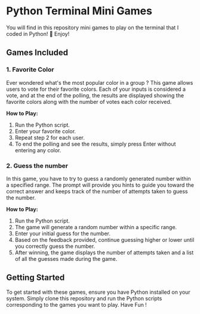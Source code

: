 # Python Terminal Mini Games

You will find in this repository mini games to play on the terminal that I coded in Python! 
🐍 Enjoy!

## Games Included

### 1. Favorite Color

Ever wondered what's the most popular color in a group ? This game allows users to vote for their favorite colors. Each of your inputs is considered a vote, and at the end of the polling, the results are displayed showing the favorite colors along with the number of votes each color received.

**How to Play:**

1. Run the Python script.
2. Enter your favorite color.
3. Repeat step 2 for each user.
4. To end the polling and see the results, simply press Enter without entering any color.

### 2. Guess the number

In this game, you have to try to guess a randomly generated number within a specified range. The prompt will provide you hints to guide you toward the correct answer and keeps track of the number of attempts taken to guess the number.

**How to Play:**

1. Run the Python script.
2. The game will generate a random number within a specific range.
3. Enter your initial guess for the number.
4. Based on the feedback provided, continue guessing higher or lower until you correctly guess the number.
5. After winning, the game displays the number of attempts taken and a list of all the guesses made during the game.

## Getting Started

To get started with these games, ensure you have Python installed on your system. Simply clone this repository and run the Python scripts corresponding to the games you want to play. Have Fun !